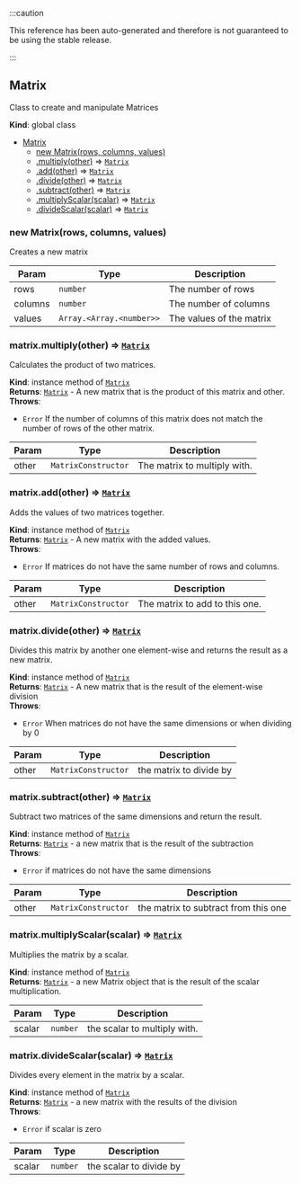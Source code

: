 
:::caution

This reference has been auto-generated and therefore is not guaranteed to be using the stable release.

:::

<a name="Matrix"></a>

## Matrix
Class to create and manipulate Matrices

**Kind**: global class  

* [Matrix](#Matrix)
    * [new Matrix(rows, columns, values)](#new_Matrix_new)
    * [.multiply(other)](#Matrix+multiply) ⇒ [<code>Matrix</code>](#Matrix)
    * [.add(other)](#Matrix+add) ⇒ [<code>Matrix</code>](#Matrix)
    * [.divide(other)](#Matrix+divide) ⇒ [<code>Matrix</code>](#Matrix)
    * [.subtract(other)](#Matrix+subtract) ⇒ [<code>Matrix</code>](#Matrix)
    * [.multiplyScalar(scalar)](#Matrix+multiplyScalar) ⇒ [<code>Matrix</code>](#Matrix)
    * [.divideScalar(scalar)](#Matrix+divideScalar) ⇒ [<code>Matrix</code>](#Matrix)

<a name="new_Matrix_new"></a>

### new Matrix(rows, columns, values)
Creates a new matrix


| Param | Type | Description |
| --- | --- | --- |
| rows | <code>number</code> | The number of rows |
| columns | <code>number</code> | The number of columns |
| values | <code>Array.&lt;Array.&lt;number&gt;&gt;</code> | The values of the matrix |

<a name="Matrix+multiply"></a>

### matrix.multiply(other) ⇒ [<code>Matrix</code>](#Matrix)
Calculates the product of two matrices.

**Kind**: instance method of [<code>Matrix</code>](#Matrix)  
**Returns**: [<code>Matrix</code>](#Matrix) - A new matrix that is the product of this matrix and other.  
**Throws**:

- <code>Error</code> If the number of columns of this matrix does not match the number of rows of the other matrix.


| Param | Type | Description |
| --- | --- | --- |
| other | <code>MatrixConstructor</code> | The matrix to multiply with. |

<a name="Matrix+add"></a>

### matrix.add(other) ⇒ [<code>Matrix</code>](#Matrix)
Adds the values of two matrices together.

**Kind**: instance method of [<code>Matrix</code>](#Matrix)  
**Returns**: [<code>Matrix</code>](#Matrix) - A new matrix with the added values.  
**Throws**:

- <code>Error</code> If matrices do not have the same number of rows and columns.


| Param | Type | Description |
| --- | --- | --- |
| other | <code>MatrixConstructor</code> | The matrix to add to this one. |

<a name="Matrix+divide"></a>

### matrix.divide(other) ⇒ [<code>Matrix</code>](#Matrix)
Divides this matrix by another one element-wise and returns the result as a new matrix.

**Kind**: instance method of [<code>Matrix</code>](#Matrix)  
**Returns**: [<code>Matrix</code>](#Matrix) - A new matrix that is the result of the element-wise division  
**Throws**:

- <code>Error</code> When matrices do not have the same dimensions or when dividing by 0


| Param | Type | Description |
| --- | --- | --- |
| other | <code>MatrixConstructor</code> | the matrix to divide by |

<a name="Matrix+subtract"></a>

### matrix.subtract(other) ⇒ [<code>Matrix</code>](#Matrix)
Subtract two matrices of the same dimensions and return the result.

**Kind**: instance method of [<code>Matrix</code>](#Matrix)  
**Returns**: [<code>Matrix</code>](#Matrix) - a new matrix that is the result of the subtraction  
**Throws**:

- <code>Error</code> if matrices do not have the same dimensions


| Param | Type | Description |
| --- | --- | --- |
| other | <code>MatrixConstructor</code> | the matrix to subtract from this one |

<a name="Matrix+multiplyScalar"></a>

### matrix.multiplyScalar(scalar) ⇒ [<code>Matrix</code>](#Matrix)
Multiplies the matrix by a scalar.

**Kind**: instance method of [<code>Matrix</code>](#Matrix)  
**Returns**: [<code>Matrix</code>](#Matrix) - a new Matrix object that is the result of the scalar multiplication.  

| Param | Type | Description |
| --- | --- | --- |
| scalar | <code>number</code> | the scalar to multiply with. |

<a name="Matrix+divideScalar"></a>

### matrix.divideScalar(scalar) ⇒ [<code>Matrix</code>](#Matrix)
Divides every element in the matrix by a scalar.

**Kind**: instance method of [<code>Matrix</code>](#Matrix)  
**Returns**: [<code>Matrix</code>](#Matrix) - a new matrix with the results of the division  
**Throws**:

- <code>Error</code> if scalar is zero


| Param | Type | Description |
| --- | --- | --- |
| scalar | <code>number</code> | the scalar to divide by |

